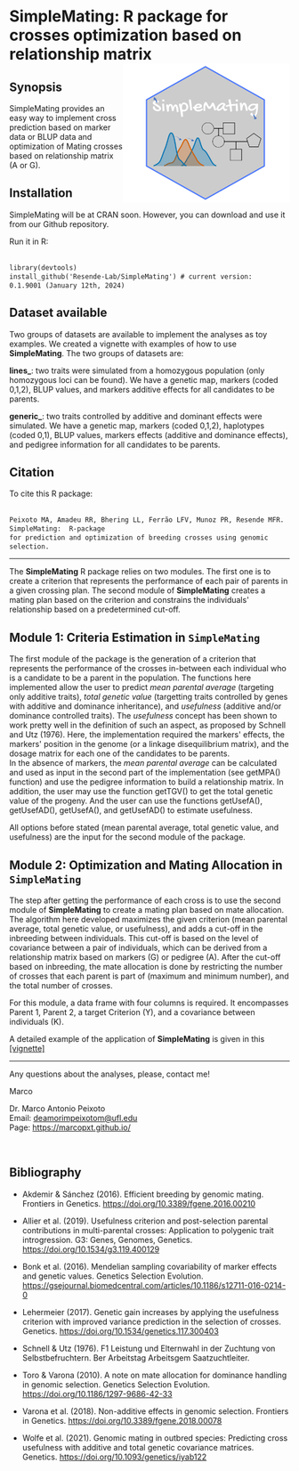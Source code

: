 # SimpleMating: R package for crosses optimization based on relationship matrix <img align="right" width="300" height="250" src="https://github.com/marcopxt/Miscellaneous/blob/main/ppt.png"> 


## Synopsis

SimpleMating provides an easy way to implement cross prediction based on marker data or BLUP data and optimization of Mating crosses based on relationship matrix (A or G).


## Installation

SimpleMating will be at CRAN soon. However, you can download and use it from our Github repository.

Run it in R:

```{r}

library(devtools)
install_github('Resende-Lab/SimpleMating') # current version:  0.1.9001 (January 12th, 2024)

```


## Dataset available

Two groups of datasets are available to implement the analyses as toy examples. We created a vignette with examples of how to use **SimpleMating**. The two groups of datasets are:

**lines_**: two traits were simulated from a homozygous population (only homozygous loci can be found). We have a genetic map, markers (coded 0,1,2), BLUP values, and markers additive effects for all candidates to be parents.   

**generic_**: two traits controlled by additive and dominant effects were simulated.  We have a genetic map, markers (coded 0,1,2), haplotypes (coded 0,1), BLUP values, markers effects (additive and dominance effects), and pedigree information for all candidates to be parents. 

## Citation
To cite this R package:  

```{r}

Peixoto MA, Amadeu RR, Bhering LL, Ferrão LFV, Munoz PR, Resende MFR. SimpleMating:  R-package  
for prediction and optimization of breeding crosses using genomic selection.

```

***  

The **SimpleMating** R package relies on two modules. The first one is to create a criterion that represents the performance of each pair of parents in a given crossing plan. The second module of **SimpleMating** creates a mating plan based on the criterion and constrains the individuals' relationship based on a predetermined cut-off. 

## Module 1: Criteria Estimation in `SimpleMating` 

The first module of the package is the generation of a criterion that represents the performance of the crosses in-between each individual who is a candidate to be a parent in the population. The functions here implemented allow the user to predict *mean parental average* (targeting only additive traits), *total genetic value* (targetting traits controlled by genes with additive and dominance inheritance), and *usefulness* (additive and/or dominance controlled traits). 
The *usefulness* concept has been shown to work pretty well in the definition of such an aspect, as proposed by Schnell and Utz (1976). Here, the implementation required the markers' effects, the markers' position in the genome (or a linkage disequilibrium matrix), and the dosage matrix for each one of the candidates to be parents.  
In the absence of markers, the *mean parental average* can be calculated and used as input in the second part of the implementation (see getMPA() function) and use the pedigree information to build a relationship matrix. In addition, the user may use the function getTGV() to get the total genetic value of the progeny. And the user can use the functions getUsefA(), getUsefAD(), getUsefA(), and getUsefAD() to estimate usefulness.

All options before stated (mean parental average, total genetic value, and usefulness) are the input for the second module of the package.


## Module 2: Optimization and Mating Allocation in `SimpleMating` 

The step after getting the performance of each cross is to use the second module of **SimpleMating** to create a mating plan based on mate allocation. The algorithm here developed maximizes the given criterion (mean parental average, total genetic value, or usefulness), and adds a cut-off in the inbreeding between individuals. This cut-off is based on the level of covariance between a pair of individuals, which can be derived from a relationship matrix based on markers (G) or pedigree (A). After the cut-off based on inbreeding, the mate allocation is done by restricting the number of crosses that each parent is part of (maximum and minimum number), and the total number of crosses.

For this module, a data frame with four columns is required. It encompasses Parent 1, Parent 2, a target Criterion (Y), and a covariance between individuals (K). 

A detailed example of the application of **SimpleMating** is given in this [[vignette]](https://htmlpreview.github.io/?https://github.com/Resende-Lab/SimpleMating/blob/main/doc/Vignette.html)

***

Any questions about the analyses, please, contact me!  

Marco  

Dr. Marco Antonio Peixoto  
Email: deamorimpeixotom@ufl.edu  
Page: https://marcopxt.github.io/  


<br>



## Bibliography


- Akdemir & Sánchez (2016). Efficient breeding by genomic mating. Frontiers in Genetics. https://doi.org/10.3389/fgene.2016.00210  

- Allier et al. (2019). Usefulness criterion and post-selection parental contributions in multi-parental crosses: Application to polygenic trait introgression. G3: Genes, Genomes, Genetics. https://doi.org/10.1534/g3.119.400129  

- Bonk et al. (2016). Mendelian sampling covariability of marker effects and genetic values. Genetics Selection Evolution. https://gsejournal.biomedcentral.com/articles/10.1186/s12711-016-0214-0  

- Lehermeier (2017). Genetic gain increases by applying the usefulness criterion with improved variance prediction in the selection of crosses. Genetics. https://doi.org/10.1534/genetics.117.300403  

- Schnell & Utz (1976). F1 Leistung und Elternwahl in der Zuchtung von Selbstbefruchtern. Ber Arbeitstag Arbeitsgem Saatzuchtleiter. 

- Toro & Varona (2010). A note on mate allocation for dominance handling in genomic selection. Genetics Selection Evolution. https://doi.org/10.1186/1297-9686-42-33   

- Varona et al. (2018). Non-additive effects in genomic selection. Frontiers in Genetics. https://doi.org/10.3389/fgene.2018.00078  

- Wolfe et al. (2021). Genomic mating in outbred species: Predicting cross usefulness with additive and total genetic covariance matrices. Genetics. https://doi.org/10.1093/genetics/iyab122  


